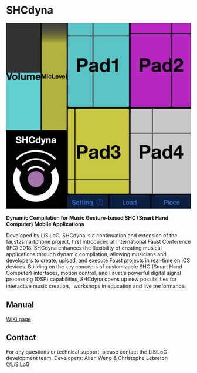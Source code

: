 # SHCdyna
![Screenshot of SHCdyna](screenshot/logo_SHCdyna_IFC24_v1.jpeg)

**Dynamic Compilation for Music Gesture-based SHC (Smart Hand Computer) Mobile Applications**

Developed by LiSiLoG, SHCdyna is a continuation and extension of the faust2smartphone project, first introduced at International Faust Conference (IFC) 2018. SHCdyna enhances the flexibility of creating musical applications through dynamic compilation, allowing musicians and developers to create, upload, and execute Faust projects in real-time on iOS devices. Building on the key concepts of customizable SHC (Smart Hand Computer) interfaces, motion control, and Faust's powerful digital signal processing (DSP) capabilities, SHCdyna opens up new possibilities for interactive music creation，workshops in education and live performance.

## Manual
[WiKi page](https://github.com/RuolunWeng/SHCdyna/wiki)

## Contact
For any questions or technical support, please contact the LiSiLoG development team.
Developers: Allen Weng & Christophe Lebreton @[LiSiLoG](https://www.lisilog.com/en)
